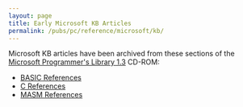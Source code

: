 ```yaml
---
layout: page
title: Early Microsoft KB Articles
permalink: /pubs/pc/reference/microsoft/kb/
---
```


Microsoft KB articles have been archived from these sections of the
[Microsoft Programmer's Library 1.3](/pubs/pc/reference/microsoft/mspl13/) CD-ROM:

- [BASIC References](../mspl13/basic/kbase_b/)
- [C References](../mspl13/c/kbase_c/)
- [MASM References](../mspl13/masm/kbase_m/)
